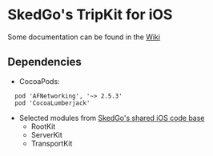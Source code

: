 # SkedGo's TripKit for iOS

Some documentation can be found in the [Wiki](https://github.com/skedgo/tripkit-ios/wiki)

## Dependencies

* CocoaPods:
``` 
  pod 'AFNetworking', '~> 2.5.3'
  pod 'CocoaLumberjack'
```

* Selected modules from [SkedGo's shared iOS code base](https://github.com/skedgo/shared-ios)
  * RootKit
  * ServerKit
  * TransportKit
